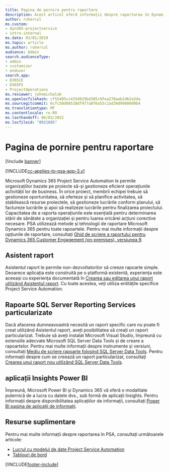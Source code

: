 ```yaml
---
title: Pagina de pornire pentru raportare
description: Acest articol oferă informații despre raportarea în Dynamics 365 Project Service Automation.
author: ruhercul
ms.custom:
- dyn365-projectservice
- intro-internal
ms.date: 03/01/2019
ms.topic: article
ms.author: ruhercul
audience: Admin
search.audienceType:
- admin
- customizer
- enduser
search.app:
- D365CE
- D365PS
- ProjectOperations
ms.reviewer: johnmichalak
ms.openlocfilehash: cf55495cc435d929bd305c9fea270aeb2d62a3da
ms.sourcegitcommit: 6cfc50d89528df977a8f6a55c1ad39d99800d9b4
ms.translationtype: MT
ms.contentlocale: ro-RO
ms.lasthandoff: 06/03/2022
ms.locfileid: "8921685"
---
```

# <a name="reporting-home-page"></a>Pagina de pornire pentru raportare

[!include [banner](../includes/psa-now-project-operations.md)]

[!INCLUDE[cc-applies-to-psa-app-3.x](../includes/cc-applies-to-psa-app-3x.md)]

Microsoft Dynamics 365 Project Service Automation le permite organizațiilor bazate pe proiecte să-și gestioneze eficient operațiunile activității lor de business. În orice proiect, membrii echipei trebuie să gestioneze oportunitatea, să oferteze și să planifice activitatea, să stabilească resurse proiectele, să gestioneze lucrările conform planului, să factureze lucrările și apoi să realizeze lucrările pentru finalizarea proiectului. Capacitatea de a raporta operațiunile este esențială pentru determinarea stării de sănătate a organizației și pentru luarea oricărei acțiuni corective necesare. PSA utilizează metode și tehnologii de raportare Microsoft Dynamics 365 pentru toate rapoartele. Pentru mai multe informații despre opțiunile de raportare, consultați [Ghid de scriere a raportului pentru Dynamics 365 Customer Engagement (on-premises), versiunea 9](/dynamics365/customerengagement/on-premises/analytics/reporting-analytics-with-dynamics-365).

## <a name="report-wizard"></a>Asistent raport

Asistentul raport le permite non-dezvoltatorilor să creeze rapoarte simple. Deoarece aplicația este construită pe o platformă existentă, experiența este aceeași cu experiența documentată în [Crearea sau editarea unui raport utilizând Asistentul raport](/dynamics365/customerengagement/on-premises/basics/create-edit-copy-report-wizard). Cu toate acestea, veți utiliza entitățile specifice Project Service Automation.

## <a name="custom-sql-server-reporting-services-reports"></a>Rapoarte SQL Server Reporting Services particularizate

Dacă afacerea dumneavoastră necesită un raport specific care nu poate fi creat utilizând Asistentul raport, aveți posibilitatea să creați un raport particularizat. Trebuie să aveți instalat Microsoft Visual Studio, împreună cu extensiile adecvate Microsoft SQL Server Data Tools și de creare a rapoartelor. Pentru mai multe informații despre instrumente și versiuni, consultați [Mediu de scriere rapoarte folosind SQL Server Data Tools](/dynamics365/customerengagement/on-premises/analytics/report-writing-environment-using-sql-server-data-tools). Pentru informații despre cum se creează un raport particularizat, consultați [Crearea unui raport nou utilizând SQL Server Data Tools](/dynamics365/customerengagement/on-premises/analytics/create-a-new-report-using-sql-server-data-tools).

## <a name="power-bi-insights-apps"></a>aplicații Insights Power BI

Împreună, Microsoft Power BI și Dynamics 365 vă oferă o modalitate puternică de a lucra cu datele dvs., sub formă de aplicații Insights. Pentru informații despre disponibilitatea aplicațiilor de informații, consultați [Power BI pagina de aplicații de informații](https://powerbi.microsoft.com/power-bi-insights-apps/).


## <a name="additional-resources"></a>Resurse suplimentare
Pentru mai multe informații despre raportarea în PSA, consultați următoarele articole:

- [Lucrul cu modelul de date Project Service Automation](reports-working-project-service-data-model.md)
- [Tablouri de bord](reports-dashboards.md)



[!INCLUDE[footer-include](../includes/footer-banner.md)]
